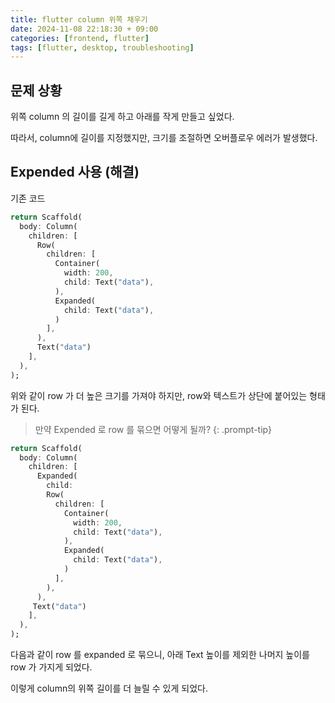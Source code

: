 ```yaml
---
title: flutter column 위쪽 채우기
date: 2024-11-08 22:18:30 + 09:00
categories: [frontend, flutter]
tags: [flutter, desktop, troubleshooting]
---
```


## 문제 상황
위쪽 column 의 길이를 길게 하고 아래를 작게 만들고 싶었다.

따라서, column에 길이를 지정했지만, 크기를 조절하면 오버플로우 에러가 발생했다.

## Expended 사용 (해결)
기존 코드
```dart
return Scaffold(
  body: Column(
    children: [
      Row(
        children: [
          Container(
            width: 200,
            child: Text("data"),
          ),
          Expanded(
            child: Text("data"),
          )
        ],
      ),
      Text("data")
    ],
  ),
);
```
위와 같이 row 가 더 높은 크기를 가져야 하지만, row와 텍스트가 상단에 붙어있는 형태가 된다.

> 만약 Expended 로 row 를 묶으면 어떻게 될까?
{: .prompt-tip}

```dart
return Scaffold(
  body: Column(
    children: [
      Expanded(
        child:
        Row(
          children: [
            Container(
              width: 200,
              child: Text("data"),
            ),
            Expanded(
              child: Text("data"),
            )
          ],
        ),
      ),
     Text("data")
    ],
  ),
);
```
다음과 같이 row 를 expanded 로 묶으니, 아래 Text 높이를 제외한 나머지 높이를 row 가 가지게 되었다.

이렇게 column의 위쪽 길이를 더 늘릴 수 있게 되었다.
